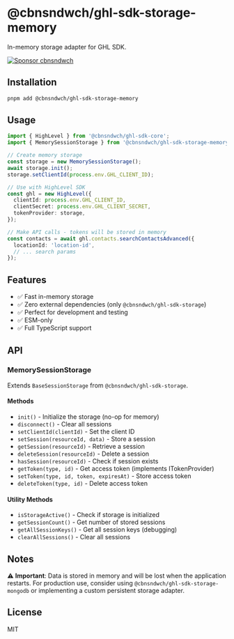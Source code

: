# @cbnsndwch/ghl-sdk-storage-memory

In-memory storage adapter for GHL SDK.

[![Sponsor cbnsndwch](https://img.shields.io/badge/Sponsor-%E2%9D%A4-red?logo=github)](https://github.com/sponsors/cbnsndwch)

## Installation

```bash
pnpm add @cbnsndwch/ghl-sdk-storage-memory
```

## Usage

```typescript
import { HighLevel } from '@cbnsndwch/ghl-sdk-core';
import { MemorySessionStorage } from '@cbnsndwch/ghl-sdk-storage-memory';

// Create memory storage
const storage = new MemorySessionStorage();
await storage.init();
storage.setClientId(process.env.GHL_CLIENT_ID);

// Use with HighLevel SDK
const ghl = new HighLevel({
  clientId: process.env.GHL_CLIENT_ID,
  clientSecret: process.env.GHL_CLIENT_SECRET,
  tokenProvider: storage,
});

// Make API calls - tokens will be stored in memory
const contacts = await ghl.contacts.searchContactsAdvanced({
  locationId: 'location-id',
  // ... search params
});
```

## Features

- ✅ Fast in-memory storage
- ✅ Zero external dependencies (only `@cbnsndwch/ghl-sdk-storage`)
- ✅ Perfect for development and testing
- ✅ ESM-only
- ✅ Full TypeScript support

## API

### MemorySessionStorage

Extends `BaseSessionStorage` from `@cbnsndwch/ghl-sdk-storage`.

#### Methods

- `init()` - Initialize the storage (no-op for memory)
- `disconnect()` - Clear all sessions
- `setClientId(clientId)` - Set the client ID
- `setSession(resourceId, data)` - Store a session
- `getSession(resourceId)` - Retrieve a session
- `deleteSession(resourceId)` - Delete a session
- `hasSession(resourceId)` - Check if session exists
- `getToken(type, id)` - Get access token (implements ITokenProvider)
- `setToken(type, id, token, expiresAt)` - Store access token
- `deleteToken(type, id)` - Delete access token

#### Utility Methods

- `isStorageActive()` - Check if storage is initialized
- `getSessionCount()` - Get number of stored sessions
- `getAllSessionKeys()` - Get all session keys (debugging)
- `clearAllSessions()` - Clear all sessions

## Notes

⚠️ **Important**: Data is stored in memory and will be lost when the application restarts. For production use, consider using `@cbnsndwch/ghl-sdk-storage-mongodb` or implementing a custom persistent storage adapter.

## License

MIT
